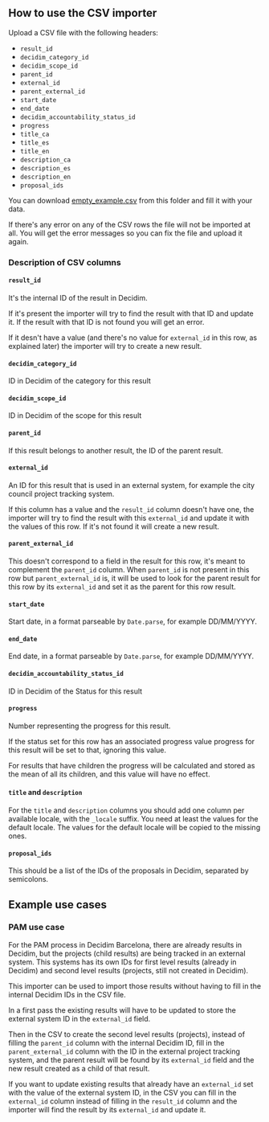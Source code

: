 ## How to use the CSV importer

Upload a CSV file with the following headers:

- `result_id`
- `decidim_category_id`
- `decidim_scope_id`
- `parent_id`
- `external_id`
- `parent_external_id`
- `start_date`
- `end_date`
- `decidim_accountability_status_id`
- `progress`
- `title_ca`
- `title_es`
- `title_en`
- `description_ca`
- `description_es`
- `description_en`
- `proposal_ids`

You can download [empty_example.csv](empty_example.csv) from this folder and fill it with your data. 

If there's any error on any of the CSV rows the file will not be imported at all. You will get the error messages so you can fix the file and upload it again.  

### Description of CSV columns

#### `result_id` 
It's the internal ID of the result in Decidim.

If it's present the importer will try to find the result with that ID and update it. If the result with that ID is not found you will get an error.

If it desn't have a value (and there's no value for `external_id` in this row, as explained later) the importer will try to create a new result.


#### `decidim_category_id`
ID in Decidim of the category for this result


#### `decidim_scope_id`
ID in Decidim of the scope for this result


#### `parent_id`
If this result belongs to another result, the ID of the parent result.


#### `external_id`
An ID for this result that is used in an external system, for example the city council project tracking system.

If this column has a value and the `result_id` column doesn't have one, the importer will try to find the result with this `external_id` and update it with the values of this row. If it's not found it will create a new result.


#### `parent_external_id`
This doesn't correspond to a field in the result for this row, it's meant to complement the `parent_id` column. When `parent_id` is not present in this row but `parent_external_id` is, it will be used to look for the parent result for this row by its `external_id` and set it as the parent for this row result.


#### `start_date`
Start date, in a format parseable by `Date.parse`, for example DD/MM/YYYY.


#### `end_date`
End date, in a format parseable by `Date.parse`, for example DD/MM/YYYY.


#### `decidim_accountability_status_id`
ID in Decidim of the Status for this result


#### `progress`
Number representing the progress for this result. 

If the status set for this row has an associated progress value progress for this result will be set to that, ignoring this value.

For results that have children the progress will be calculated and stored as the mean of all its children, and this value will have no effect.


#### `title` and `description`
For the  `title` and `description` columns you should add one column per available locale, with the `_locale` suffix. You need at least the values for the default locale. The values for the default locale will be copied to the missing ones.

#### `proposal_ids`
This should be a list of the IDs of the proposals in Decidim, separated by semicolons.

## Example use cases

### PAM use case

For the PAM process in Decidim Barcelona, there are already results in Decidim, but the projects (child results) are being tracked in an external system. This systems has its own IDs for first level results (already in Decidim) and second level results (projects, still not created in Decidim). 

This importer can be used to import those results without having to fill in the internal Decidim IDs in the CSV file. 

In a first pass the existing results will have to be updated to store the external system ID in the `external_id` field. 

Then in the CSV to create the second level results (projects), instead of filling the `parent_id` column with the internal Decidim ID, fill in the `parent_external_id` column with the ID in the external project tracking system, and the parent result will be found by its `external_id` field and the new result created as a child of that result.

If you want to update existing results that already have an `external_id` set with the value of the external system ID, in the CSV you can fill in the `external_id`  column instead of filling in the `result_id` column and the importer will find the result by its `external_id` and update it. 


